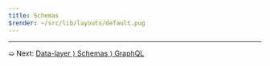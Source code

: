 ```yaml
---
title: Schemas
$render: ~/src/lib/layouts/default.pug
---
```


---

➯ Next: [Data-layer &rangle; Schemas &rangle; GraphQL](./docs/validation/graphql)
